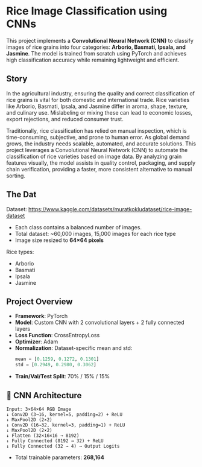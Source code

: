 # Rice Image Classification using CNNs

This project implements a **Convolutional Neural Network (CNN)** to classify images of rice grains into four categories: **Arborio, Basmati, Ipsala, and Jasmine**. The model is trained from scratch using PyTorch and achieves high classification accuracy while remaining lightweight and efficient.

## Story

In the agricultural industry, ensuring the quality and correct classification of rice grains is vital for both domestic and international trade. Rice varieties like Arborio, Basmati, Ipsala, and Jasmine differ in aroma, shape, texture, and culinary use. Mislabeling or mixing these can lead to economic losses, export rejections, and reduced consumer trust.

Traditionally, rice classification has relied on manual inspection, which is time-consuming, subjective, and prone to human error. As global demand grows, the industry needs scalable, automated, and accurate solutions. This project leverages a Convolutional Neural Network (CNN) to automate the classification of rice varieties based on image data. By analyzing grain features visually, the model assists in quality control, packaging, and supply chain verification, providing a faster, more consistent alternative to manual sorting.

## The Dat

Dataset: https://www.kaggle.com/datasets/muratkokludataset/rice-image-dataset

- Each class contains a balanced number of images.
- Total dataset: ~60,000 images, 15,000 images for each rice type
- Image size resized to **64×64 pixels**

Rice types:
- Arborio
- Basmati
- Ipsala
- Jasmine

## Project Overview
- **Framework**: PyTorch
- **Model**: Custom CNN with 2 convolutional layers + 2 fully connected layers
- **Loss Function**: CrossEntropyLoss
- **Optimizer**: Adam
- **Normalization**: Dataset-specific mean and std:
  ```python
  mean = [0.1259, 0.1272, 0.1301]
  std = [0.2949, 0.2980, 0.3062]
  ```
- **Train/Val/Test Split**: 70% / 15% / 15%

## 🧠 CNN Architecture
```
Input: 3×64×64 RGB Image
↓ Conv2D (3→16, kernel=5, padding=2) + ReLU
↓ MaxPool2D (2×2)
↓ Conv2D (16→32, kernel=3, padding=1) + ReLU
↓ MaxPool2D (2×2)
↓ Flatten (32×16×16 → 8192)
↓ Fully Connected (8192 → 32) + ReLU
↓ Fully Connected (32 → 4) → Output Logits
```
- Total trainable parameters: **268,164**
